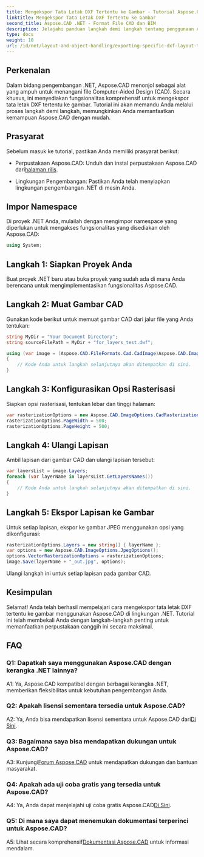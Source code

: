```yaml
---
title: Mengekspor Tata Letak DXF Tertentu ke Gambar - Tutorial Aspose.CAD
linktitle: Mengekspor Tata Letak DXF Tertentu ke Gambar
second_title: Aspose.CAD .NET - Format File CAD dan BIM
description: Jelajahi panduan langkah demi langkah tentang penggunaan Aspose.CAD untuk .NET guna mengekspor tata letak DXF tertentu ke gambar. Maksimalkan efisiensi pengembangan .NET Anda dengan tutorial hebat ini.
type: docs
weight: 10
url: /id/net/layout-and-object-handling/exporting-specific-dxf-layout-to-image/
---
```

## Perkenalan

Dalam bidang pengembangan .NET, Aspose.CAD menonjol sebagai alat yang ampuh untuk menangani file Computer-Aided Design (CAD). Secara khusus, ini menyediakan fungsionalitas komprehensif untuk mengekspor tata letak DXF tertentu ke gambar. Tutorial ini akan memandu Anda melalui proses langkah demi langkah, memungkinkan Anda memanfaatkan kemampuan Aspose.CAD dengan mudah.

## Prasyarat

Sebelum masuk ke tutorial, pastikan Anda memiliki prasyarat berikut:

-  Perpustakaan Aspose.CAD: Unduh dan instal perpustakaan Aspose.CAD dari[halaman rilis](https://releases.aspose.com/cad/net/).

- Lingkungan Pengembangan: Pastikan Anda telah menyiapkan lingkungan pengembangan .NET di mesin Anda.

## Impor Namespace

Di proyek .NET Anda, mulailah dengan mengimpor namespace yang diperlukan untuk mengakses fungsionalitas yang disediakan oleh Aspose.CAD:

```csharp
using System;
```

## Langkah 1: Siapkan Proyek Anda

Buat proyek .NET baru atau buka proyek yang sudah ada di mana Anda berencana untuk mengimplementasikan fungsionalitas Aspose.CAD.

## Langkah 2: Muat Gambar CAD

Gunakan kode berikut untuk memuat gambar CAD dari jalur file yang Anda tentukan:

```csharp
string MyDir = "Your Document Directory";
string sourceFilePath = MyDir + "for_layers_test.dwf";

using (var image = (Aspose.CAD.FileFormats.Cad.CadImage)Aspose.CAD.Image.Load(sourceFilePath))
{
    // Kode Anda untuk langkah selanjutnya akan ditempatkan di sini.
}
```

## Langkah 3: Konfigurasikan Opsi Rasterisasi

Siapkan opsi rasterisasi, tentukan lebar dan tinggi halaman:

```csharp
var rasterizationOptions = new Aspose.CAD.ImageOptions.CadRasterizationOptions();
rasterizationOptions.PageWidth = 500;
rasterizationOptions.PageHeight = 500;
```

## Langkah 4: Ulangi Lapisan

Ambil lapisan dari gambar CAD dan ulangi lapisan tersebut:

```csharp
var layersList = image.Layers;
foreach (var layerName in layersList.GetLayersNames())
{
    // Kode Anda untuk langkah selanjutnya akan ditempatkan di sini.
}
```

## Langkah 5: Ekspor Lapisan ke Gambar

Untuk setiap lapisan, ekspor ke gambar JPEG menggunakan opsi yang dikonfigurasi:

```csharp
rasterizationOptions.Layers = new string[] { layerName };
var options = new Aspose.CAD.ImageOptions.JpegOptions();
options.VectorRasterizationOptions = rasterizationOptions;
image.Save(layerName + "_out.jpg", options);
```

Ulangi langkah ini untuk setiap lapisan pada gambar CAD.

## Kesimpulan

Selamat! Anda telah berhasil mempelajari cara mengekspor tata letak DXF tertentu ke gambar menggunakan Aspose.CAD di lingkungan .NET. Tutorial ini telah membekali Anda dengan langkah-langkah penting untuk memanfaatkan perpustakaan canggih ini secara maksimal.

## FAQ

### Q1: Dapatkah saya menggunakan Aspose.CAD dengan kerangka .NET lainnya?

A1: Ya, Aspose.CAD kompatibel dengan berbagai kerangka .NET, memberikan fleksibilitas untuk kebutuhan pengembangan Anda.

### Q2: Apakah lisensi sementara tersedia untuk Aspose.CAD?

 A2: Ya, Anda bisa mendapatkan lisensi sementara untuk Aspose.CAD dari[Di Sini](https://purchase.aspose.com/temporary-license/).

### Q3: Bagaimana saya bisa mendapatkan dukungan untuk Aspose.CAD?

 A3: Kunjungi[Forum Aspose.CAD](https://forum.aspose.com/c/cad/19) untuk mendapatkan dukungan dan bantuan masyarakat.

### Q4: Apakah ada uji coba gratis yang tersedia untuk Aspose.CAD?

 A4: Ya, Anda dapat menjelajahi uji coba gratis Aspose.CAD[Di Sini](https://releases.aspose.com/).

### Q5: Di mana saya dapat menemukan dokumentasi terperinci untuk Aspose.CAD?

 A5: Lihat secara komprehensif[Dokumentasi Aspose.CAD](https://reference.aspose.com/cad/net/) untuk informasi mendalam.